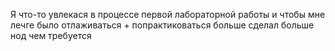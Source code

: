 Я что-то увлекася в процессе первой лабораторной работы и чтобы мне лечге было отлаживаться + попрактиковаться больше сделал больше нод чем требуется

